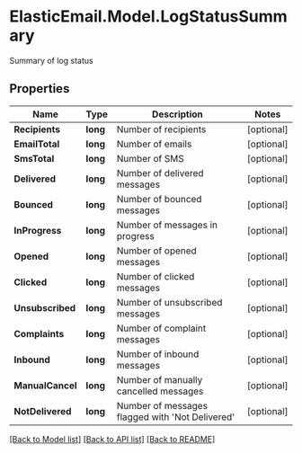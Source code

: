 # ElasticEmail.Model.LogStatusSummary
Summary of log status

## Properties

Name | Type | Description | Notes
------------ | ------------- | ------------- | -------------
**Recipients** | **long** | Number of recipients | [optional] 
**EmailTotal** | **long** | Number of emails | [optional] 
**SmsTotal** | **long** | Number of SMS | [optional] 
**Delivered** | **long** | Number of delivered messages | [optional] 
**Bounced** | **long** | Number of bounced messages | [optional] 
**InProgress** | **long** | Number of messages in progress | [optional] 
**Opened** | **long** | Number of opened messages | [optional] 
**Clicked** | **long** | Number of clicked messages | [optional] 
**Unsubscribed** | **long** | Number of unsubscribed messages | [optional] 
**Complaints** | **long** | Number of complaint messages | [optional] 
**Inbound** | **long** | Number of inbound messages | [optional] 
**ManualCancel** | **long** | Number of manually cancelled messages | [optional] 
**NotDelivered** | **long** | Number of messages flagged with &#39;Not Delivered&#39; | [optional] 

[[Back to Model list]](../README.md#documentation-for-models) [[Back to API list]](../README.md#documentation-for-api-endpoints) [[Back to README]](../README.md)

